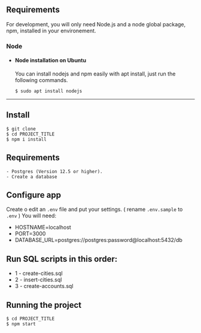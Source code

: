 ## Requirements

For development, you will only need Node.js and a node global package, npm, installed in your environement.

### Node

- #### Node installation on Ubuntu

  You can install nodejs and npm easily with apt install, just run the following commands.

      $ sudo apt install nodejs

---

## Install

    $ git clone
    $ cd PROJECT_TITLE
    $ npm i install

## Requirements

    - Postgres (Version 12.5 or higher).
    - Create a database

## Configure app

Create o edit an `.env` file and put your settings. ( rename `.env.sample` to `.env` ) You will need:

- HOSTNAME=localhost
- PORT=3000
- DATABASE_URL=postgres://postgres:password@localhost:5432/db

## Run SQL scripts in this order:
 - 1 - create-cities.sql
 - 2 - insert-cities.sql
 - 3 - create-accounts.sql

## Running the project

    $ cd PROJECT_TITLE
    $ npm start
